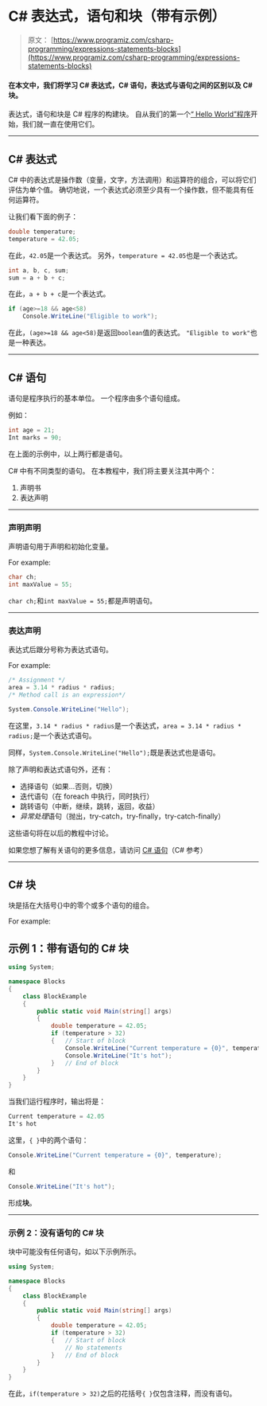 # C# 表达式，语句和块（带有示例）

> 原文： [https://www.programiz.com/csharp-programming/expressions-statements-blocks](https://www.programiz.com/csharp-programming/expressions-statements-blocks)

#### 在本文中，我们将学习 C# 表达式，C# 语句，表达式与语句之间的区别以及 C# 块。

表达式，语句和块是 C# 程序的构建块。 自从我们的第一个[“ Hello World”程序](/csharp-programming/hello-world "C# Hello World program")开始，我们就一直在使用它们。

* * *

## C# 表达式

C# 中的表达式是操作数（变量，文字，方法调用）和运算符的组合，可以将它们评估为单个值。 确切地说，一个表达式必须至少具有一个操作数，但不能具有任何运算符。

让我们看下面的例子：

```cs
double temperature;
temperature = 42.05;
```

在此，`42.05`是一个表达式。 另外，`temperature = 42.05`也是一个表达式。

```cs
int a, b, c, sum;
sum = a + b + c;
```

在此，`a + b + c`是一个表达式。

```cs
if (age>=18 && age<58)
	Console.WriteLine("Eligible to work");
```

在此，`(age>=18 && age<58)`是返回`boolean`值的表达式。 `"Eligible to work"`也是一种表达。

* * *

## C# 语句

语句是程序执行的基本单位。 一个程序由多个语句组成。

例如：

```cs
int age = 21;
Int marks = 90;
```

在上面的示例中，以上两行都是语句。

C# 中有不同类型的语句。 在本教程中，我们将主要关注其中两个：

1.  声明书
2.  表达声明

* * *

### 声明声明

声明语句用于声明和初始化变量。

For example:

```cs
char ch;
int maxValue = 55;
```

`char ch;`和`int maxValue = 55;`都是声明语句。

* * *

### 表达声明

表达式后跟分号称为表达式语句。

For example:

```cs
/* Assignment */
area = 3.14 * radius * radius;
/* Method call is an expression*/

System.Console.WriteLine("Hello");
```

在这里，`3.14 * radius * radius`是一个表达式，`area = 3.14 * radius * radius;`是一个表达式语句。

同样，`System.Console.WriteLine("Hello");`既是表达式也是语句。

除了声明和表达式语句外，还有：

*   选择语句（如果...否则，切换）
*   迭代语句（在 foreach 中执行，同时执行）
*   跳转语句（中断，继续，跳转，返回，收益）
*   *异常处理*语句（抛出，try-catch，try-finally，try-catch-finally）

这些语句将在以后的教程中讨论。

如果您想了解有关语句的更多信息，请访问 [C# 语句](https://docs.microsoft.com/en-us/dotnet/csharp/programming-guide/statements-expressions-operators/statements "Details about statements in C#")（C# 参考）

* * *

## C# 块

块是括在大括号{}中的零个或多个语句的组合。

For example:

## 示例 1：带有语句的 C# 块

```cs
using System;

namespace Blocks
{
	class BlockExample
	{
		public static void Main(string[] args)
		{
			double temperature = 42.05;
			if (temperature > 32)
			{	// Start of block
				Console.WriteLine("Current temperature = {0}", temperature);
				Console.WriteLine("It's hot");
			}	// End of block
		}
	}
}
```

当我们运行程序时，输出将是：

```cs
Current temperature = 42.05
It's hot
```

这里，`{ }`中的两个语句：

```cs
Console.WriteLine("Current temperature = {0}", temperature);
```

和

```cs
Console.WriteLine("It's hot");
```

形成**块**。

* * *

### 示例 2：没有语句的 C# 块

块中可能没有任何语句，如以下示例所示。

```cs
using System;

namespace Blocks
{
	class BlockExample
	{
		public static void Main(string[] args)
		{
			double temperature = 42.05;
			if (temperature > 32)
			{	// Start of block
				// No statements
			}	// End of block
		}
	}
}
```

在此，`if(temperature > 32)`之后的花括号`{ }`仅包含注释，而没有语句。